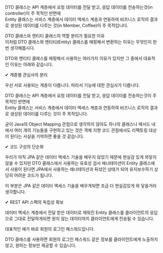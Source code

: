 DTO 클래스는 API 계층에서 요청 데이터를 전달 받고, 응답 데이터를 전송하는것(in controller)이 주 목적인 반면에   
Entity 클래스는 서비스 계층에서 데이터 액세스 계층과 연동하여 비즈니스 로직의 결과로 생성된 데이터를 다루는 것(in Member, Coffee)이 주 목적입니다.  


DTO 클래스와 엔티티 클래스의 역할 분리가 필요한 이유  
이처럼 DTO 클래스와 엔티티(Entity) 클래스를 매핑해서 변환하는 이유는 무엇인지 한번 생각해봅시다.  
  
DTO와 엔티티 클래스를 매핑해서 사용하는 여러가지 이유가 있지만 그 중에서 대표적인 이유는 아래와 같습니다.  
  
  
✔ 계층별 관심사의 분리  
  
우선 서로 사용되는 계층이 다릅니다. 따라서 기능에 대한 관심사가 다릅니다.  
  
DTO 클래스는 API 계층에서 요청 데이터를 전달 받고, 응답 데이터를 전송하는것이 주 목적인 반면에   
Entity 클래스는 서비스 계층에서 데이터 액세스 계층과 연동하여 비즈니스 로직의 결과로 생성된 데이터를 다루는 것이 주 목적입니다.  
  
  
굳이 Java의 Object Mapping 관점으로 생각하지 않아도 하나의 클래스나 메서드 내에서 여러 개의 기능들을 구현하고 있는 것은 객체 지향 코드 관점에서도 리팩토링 대상이 된다는 사실을 기억하면 좋을 것 같습니다.  
  
  
✔ 코드 구성의 단순화  
  
우리가 아직 JPA 같은 데이터 액세스 기술을 배우지 않았기 때문에 현실감 있게 와닿지 않을 수 있지만 DTO 클래스에서 사용하는 유효성 검사 애너테이션이 Entity 클래스에서 사용이 된다면 JPA에서 사용하는 애너테이션과 뒤섞인 상태가 되어 유지보수하기 상당히 어려운 코드가 됩니다.  
  
이 부분은 JPA 같은 데이터 액세스 기술을 배우게되면 조금 더 현실감있게 와 닿을거라 생각합니다.  
  
  
✔ REST API 스펙의 독립성 확보  
  
데이터 액세스 계층에서 전달 받은 데이터로 채워진 Entity 클래스를 클라이언트의 응답으로 그대로 전달하게되면 원치 않는 데이터까지 클라이언트에게 전송될 수 있습니다.  
  
대표적인 예가 바로 회원의 로그인 패스워드입니다.  
  
DTO 클래스를 사용하면 회원의 로그인 패스워드 같은 정보를 클라이언트에게 노출하지 않고, 원하는 정보만 제공할 수 있습니다.  